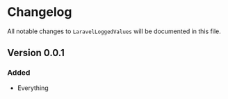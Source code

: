 # Changelog

All notable changes to `LaravelLoggedValues` will be documented in this file.

## Version 0.0.1

### Added
- Everything
